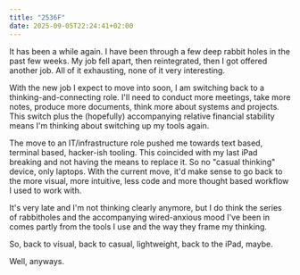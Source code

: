 ```yaml
---
title: "2536F"
date: 2025-09-05T22:24:41+02:00
---
```


It has been a while again. I have been through a few deep rabbit holes in the past few weeks. My job fell apart, then reintegrated, then I got offered another job. All of it exhausting, none of it very interesting.

With the new job I expect to move into soon, I am switching back to a thinking-and-connecting role. I'll need to conduct more meetings, take more notes, produce more documents, think more about systems and projects. This switch plus the (hopefully) accompanying relative financial stability means I'm thinking about switching up my tools again.

The move to an IT/infrastructure role pushed me towards text based, terminal based, hacker-ish tooling. This coincided with my last iPad breaking and not having the means to replace it. So no "casual thinking" device, only laptops. With the current move, it'd make sense to go back to the more visual, more intuitive, less code and more thought based workflow I used to work with.

It's very late and I'm not thinking clearly anymore, but I do think the series of rabbitholes and the accompanying wired-anxious mood I've been in comes partly from the tools I use and the way they frame my thinking.

So, back to visual, back to casual, lightweight, back to the iPad, maybe.

Well, anyways.
